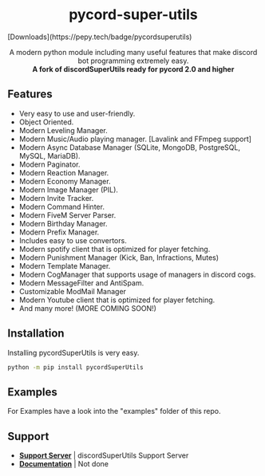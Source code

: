 <h1 align="center">pycord-super-utils</h1>
[Downloads](https://pepy.tech/badge/pycordsuperutils)
<p align="center">
   A modern python module including many useful features that make discord bot programming extremely easy.
    <br/>
   <b>A fork of discordSuperUtils ready for pycord 2.0 and higher</b>
</p>

Features
-------------


- Very easy to use and user-friendly.
- Object Oriented.
- Modern Leveling Manager.
- Modern Music/Audio playing manager. [Lavalink and FFmpeg support]
- Modern Async Database Manager (SQLite, MongoDB, PostgreSQL, MySQL, MariaDB).
- Modern Paginator.
- Modern Reaction Manager.
- Modern Economy Manager.
- Modern Image Manager (PIL).
- Modern Invite Tracker.
- Modern Command Hinter.
- Modern FiveM Server Parser.
- Modern Birthday Manager.
- Modern Prefix Manager.
- Includes easy to use convertors.
- Modern spotify client that is optimized for player fetching.
- Modern Punishment Manager (Kick, Ban, Infractions, Mutes)
- Modern Template Manager.
- Modern CogManager that supports usage of managers in discord cogs.
- Modern MessageFilter and AntiSpam.
- Customizable ModMail Manager
- Modern Youtube client that is optimized for player fetching.
- And many more!
(MORE COMING SOON!)

Installation
--------------

Installing pycordSuperUtils is very easy.

```sh
python -m pip install pycordSuperUtils
```

Examples
--------------

For Examples have a look into the "examples" folder of this repo.

Support
--------------

- **[Support Server](https://discord.gg/zhwcpTBBeC)** | discordSuperUtils Support Server
- **[Documentation](https://discord-super-utils.gitbook.io/discord-super-utils/)** | Not done
